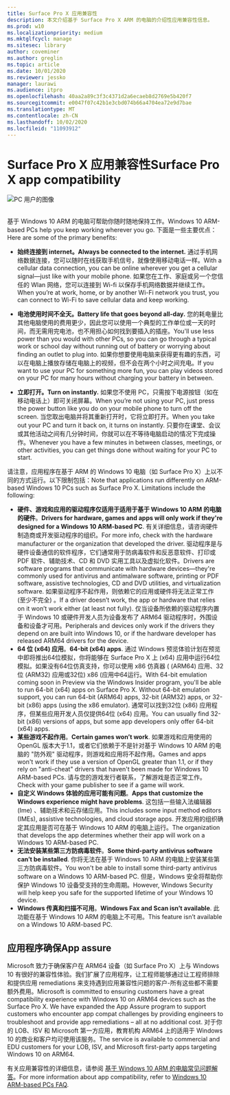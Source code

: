 ```yaml
---
title: Surface Pro X 应用兼容性
description: 本文介绍基于 Surface Pro X ARM 的电脑的介绍性应用兼容性信息。
ms.prod: w10
ms.localizationpriority: medium
ms.mktglfcycl: manage
ms.sitesec: library
author: coveminer
ms.author: greglin
ms.topic: article
ms.date: 10/01/2020
ms.reviewer: jessko
manager: laurawi
ms.audience: itpro
ms.openlocfilehash: 40aa2a89c3f3c4371d2a6ecaeb8d2769e5b420f7
ms.sourcegitcommit: e0047f07c42b1e3cbd074b66a4704ea72e9d7bae
ms.translationtype: MT
ms.contentlocale: zh-CN
ms.lasthandoff: 10/02/2020
ms.locfileid: "11093912"
---
```

# <span data-ttu-id="34b70-103">Surface Pro X 应用兼容性</span><span class="sxs-lookup"><span data-stu-id="34b70-103">Surface Pro X app compatibility</span></span>



 ![PC 用户的图像](images/4527790_en_4.png)<br><br>



<span data-ttu-id="34b70-105">基于 Windows 10 ARM 的电脑可帮助你随时随地保持工作。</span><span class="sxs-lookup"><span data-stu-id="34b70-105">Windows 10 ARM-based PCs help you keep working wherever you go.</span></span> <span data-ttu-id="34b70-106">下面是一些主要优点：</span><span class="sxs-lookup"><span data-stu-id="34b70-106">Here are some of the primary benefits:</span></span>

- **<span data-ttu-id="34b70-107">始终连接到 internet。</span><span class="sxs-lookup"><span data-stu-id="34b70-107">Always be connected to the internet.</span></span>** <span data-ttu-id="34b70-108">通过手机网络数据连接，您可以随时在线获取手机信号，就像使用移动电话一样。</span><span class="sxs-lookup"><span data-stu-id="34b70-108">With a cellular data connection, you can be online wherever you get a cellular signal—just like with your mobile phone.</span></span> <span data-ttu-id="34b70-109">如果您在工作、家庭或另一个您信任的 Wlan 网络，您可以连接到 Wi-fi 以保存手机网络数据并继续工作。</span><span class="sxs-lookup"><span data-stu-id="34b70-109">When you’re at work, home, or by another Wi-Fi network you trust, you can connect to Wi-Fi to save cellular data and keep working.</span></span>

- **<span data-ttu-id="34b70-110">电池使用时间不全天。</span><span class="sxs-lookup"><span data-stu-id="34b70-110">Battery life that goes beyond all-day.</span></span>**  <span data-ttu-id="34b70-111">您的耗电量比其他电脑使用的费用更少，因此您可以使用一个典型的工作单位或一天的时间，而无需用完电池，也不用担心如何找到要插入的插座。</span><span class="sxs-lookup"><span data-stu-id="34b70-111">You'll use less power than you would with other PCs, so you can go through a typical work or school day without running out of battery or worrying about finding an outlet to plug into.</span></span> <span data-ttu-id="34b70-112">如果你想要使用电脑来获得更有趣的东西，可以在电脑上播放存储在电脑上的视频，但不会在两个小时之间充电。</span><span class="sxs-lookup"><span data-stu-id="34b70-112">If you want to use your PC for something more fun, you can play videos stored on your PC for many hours without charging your battery in between.</span></span>

- **<span data-ttu-id="34b70-113">立即打开。</span><span class="sxs-lookup"><span data-stu-id="34b70-113">Turn on instantly.</span></span>** <span data-ttu-id="34b70-114">如果您不使用 PC，只需按下电源按钮（如在移动电话上）即可关闭屏幕。</span><span class="sxs-lookup"><span data-stu-id="34b70-114">When you’re not using your PC, just press the power button like you do on your mobile phone to turn off the screen.</span></span> <span data-ttu-id="34b70-115">当您取出电脑并将其重新打开时，它将立即打开。</span><span class="sxs-lookup"><span data-stu-id="34b70-115">When you take out your PC and turn it back on, it turns on instantly.</span></span> <span data-ttu-id="34b70-116">只要你在课堂、会议或其他活动之间有几分钟时间，你就可以在不等待电脑启动的情况下完成操作。</span><span class="sxs-lookup"><span data-stu-id="34b70-116">Whenever you have a few minutes in between classes, meetings, or other activities, you can get things done without waiting for your PC to start.</span></span>

<span data-ttu-id="34b70-117">请注意，应用程序在基于 ARM 的 Windows 10 电脑（如 Surface Pro X）上以不同的方式运行。以下限制包括：</span><span class="sxs-lookup"><span data-stu-id="34b70-117">Note that applications run differently on ARM-based Windows 10 PCs such as Surface Pro X. Limitations include the following:</span></span>

- <span data-ttu-id="34b70-118">**硬件、游戏和应用的驱动程序仅适用于适用于基于 Windows 10 ARM 的电脑的硬件**。</span><span class="sxs-lookup"><span data-stu-id="34b70-118">**Drivers for hardware, games and apps will only work if they're designed for a Windows 10 ARM-based PC**.</span></span> <span data-ttu-id="34b70-119">有关详细信息，请咨询硬件制造商或开发驱动程序的组织。</span><span class="sxs-lookup"><span data-stu-id="34b70-119">For more info, check with the hardware manufacturer or the organization that developed the driver.</span></span> <span data-ttu-id="34b70-120">驱动程序是与硬件设备通信的软件程序，它们通常用于防病毒软件和反恶意软件、打印或 PDF 软件、辅助技术、CD 和 DVD 实用工具以及虚拟化软件。</span><span class="sxs-lookup"><span data-stu-id="34b70-120">Drivers are software programs that communicate with hardware devices—they're commonly used for antivirus and antimalware software, printing or PDF software, assistive technologies, CD and DVD utilities, and virtualization software.</span></span> <span data-ttu-id="34b70-121">如果驱动程序不起作用，则依赖它的应用或硬件将无法正常工作 (至少不完全) 。</span><span class="sxs-lookup"><span data-stu-id="34b70-121">If a driver doesn’t work, the app or hardware that relies on it won’t work either (at least not fully).</span></span> <span data-ttu-id="34b70-122">仅当设备所依赖的驱动程序内置于 Windows 10 或硬件开发人员为设备发布了 ARM64 驱动程序时，外围设备和设备才可用。</span><span class="sxs-lookup"><span data-stu-id="34b70-122">Peripherals and devices only work if the drivers they depend on are built into Windows 10, or if the hardware developer has released ARM64 drivers for the device.</span></span>
- <span data-ttu-id="34b70-123">**64 位 (x64) 应用**。</span><span class="sxs-lookup"><span data-stu-id="34b70-123">**64-bit (x64) apps**.</span></span> <span data-ttu-id="34b70-124">通过 Windows 预览体验计划在预览中即将推出64位模拟，你将能够在 Surface Pro X 上 (x64) 应用中运行64位模拟。如果没有64位仿真支持，你可以使用 x86 仿真器 ( (ARM64) 应用、32位 (ARM32) 应用或32位) x86 (应用中64运行。</span><span class="sxs-lookup"><span data-stu-id="34b70-124">With 64-bit emulation coming soon in Preview via the Windows Insider program, you'll be able to run 64-bit (x64) apps on Surface Pro X. Without 64-bit emulation support, you can run 64-bit (ARM64) apps, 32-bit (ARM32) apps, or 32-bit (x86) apps (using the x86 emulator).</span></span> <span data-ttu-id="34b70-125">通常可以找到32位 (x86) 应用程序，但某些应用开发人员仅提供64位 (x64) 应用。</span><span class="sxs-lookup"><span data-stu-id="34b70-125">You can usually find 32-bit (x86) versions of apps, but some app developers only offer 64-bit (x64) apps.</span></span>
- <span data-ttu-id="34b70-126">**某些游戏不起作用**。</span><span class="sxs-lookup"><span data-stu-id="34b70-126">**Certain games won’t work**.</span></span> <span data-ttu-id="34b70-127">如果游戏和应用使用的 OpenGL 版本大于1.1，或者它们依赖于不是针对基于 Windows 10 ARM 的电脑的 "防外观" 驱动程序，则游戏和应用将不起作用。</span><span class="sxs-lookup"><span data-stu-id="34b70-127">Games and apps won't work if they use a version of OpenGL greater than 1.1, or if they rely on "anti-cheat" drivers that haven't been made for Windows 10 ARM-based PCs.</span></span> <span data-ttu-id="34b70-128">请与您的游戏发行者联系，了解游戏是否正常工作。</span><span class="sxs-lookup"><span data-stu-id="34b70-128">Check with your game publisher to see if a game will work.</span></span>
- <span data-ttu-id="34b70-129">**自定义 Windows 体验的应用可能有问题**。</span><span class="sxs-lookup"><span data-stu-id="34b70-129">**Apps that customize the Windows experience might have problems**.</span></span> <span data-ttu-id="34b70-130">这包括一些输入法编辑器 (Ime) 、辅助技术和云存储应用。</span><span class="sxs-lookup"><span data-stu-id="34b70-130">This includes some input method editors (IMEs), assistive technologies, and cloud storage apps.</span></span> <span data-ttu-id="34b70-131">开发应用的组织确定其应用是否可在基于 Windows 10 ARM 的电脑上运行。</span><span class="sxs-lookup"><span data-stu-id="34b70-131">The organization that develops the app determines whether their app will work on a Windows 10 ARM-based PC.</span></span>
- <span data-ttu-id="34b70-132">**无法安装某些第三方防病毒软件**。</span><span class="sxs-lookup"><span data-stu-id="34b70-132">**Some third-party antivirus software can’t be installed**.</span></span> <span data-ttu-id="34b70-133">你将无法在基于 Windows 10 ARM 的电脑上安装某些第三方防病毒软件。</span><span class="sxs-lookup"><span data-stu-id="34b70-133">You won't be able to install some third-party antivirus software on a Windows 10 ARM-based PC.</span></span> <span data-ttu-id="34b70-134">但是，Windows 安全将帮助你保护 Windows 10 设备受支持的生命周期。</span><span class="sxs-lookup"><span data-stu-id="34b70-134">However, Windows Security will help keep you safe for the supported lifetime of your Windows 10 device.</span></span>
- <span data-ttu-id="34b70-135">**Windows 传真和扫描不可用**。</span><span class="sxs-lookup"><span data-stu-id="34b70-135">**Windows Fax and Scan isn’t available**.</span></span> <span data-ttu-id="34b70-136">此功能在基于 Windows 10 ARM 的电脑上不可用。</span><span class="sxs-lookup"><span data-stu-id="34b70-136">This feature isn’t available on a Windows 10 ARM-based PC.</span></span>

## <span data-ttu-id="34b70-137">应用程序确保</span><span class="sxs-lookup"><span data-stu-id="34b70-137">App assure</span></span>

<span data-ttu-id="34b70-138">Microsoft 致力于确保客户在 ARM64 设备（如 Surface Pro X）上与 Windows 10 有很好的兼容性体验。我们扩展了应用程序，让工程师能够通过让工程师排除和提供应用 remediations 来支持遇到应用兼容性问题的客户-所有这些都不需要额外费用。</span><span class="sxs-lookup"><span data-stu-id="34b70-138">Microsoft is committed to ensuring customers have a great compatibility experience with Windows 10 on ARM64 devices such as the Surface Pro X. We have expanded the App Assure program to support customers who encounter app compat challenges by providing engineers to troubleshoot and provide app remediations – all at no additional cost.</span></span> <span data-ttu-id="34b70-139">对于你的 LOB、ISV 和 Microsoft 第一方应用，教育机构 ARM64 上的适用于 Windows 10 的商业和客户均可使用该服务。</span><span class="sxs-lookup"><span data-stu-id="34b70-139">The service is available to commercial and EDU customers for your LOB, ISV, and Microsoft first-party apps targeting Windows 10 on ARM64.</span></span> 

<span data-ttu-id="34b70-140">有关应用兼容性的详细信息，请参阅 [基于 Windows 10 ARM 的电脑常见问题解答](https://support.microsoft.com/en-us/help/4521606)。</span><span class="sxs-lookup"><span data-stu-id="34b70-140">For more information about app compatibility, refer to [Windows 10 ARM-based PCs FAQ](https://support.microsoft.com/en-us/help/4521606).</span></span>
